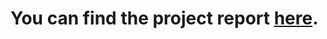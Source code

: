 # You can find the project report [here](https://github.com/ingeaua/dexter-facial-detection/blob/main/project-report.pdf).
